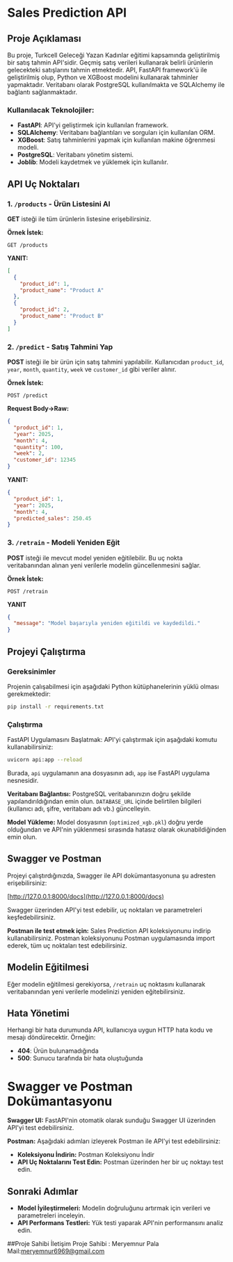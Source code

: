 # Sales Prediction API

## Proje Açıklaması

Bu proje, Turkcell Geleceği Yazan Kadınlar eğitimi kapsamında geliştirilmiş bir satış tahmin API'sidir. Geçmiş satış verileri kullanarak belirli ürünlerin gelecekteki satışlarını tahmin etmektedir. API, FastAPI framework'ü ile geliştirilmiş olup, Python ve XGBoost modelini kullanarak tahminler yapmaktadır. Veritabanı olarak PostgreSQL kullanılmakta ve SQLAlchemy ile bağlantı sağlanmaktadır.

### Kullanılacak Teknolojiler:

- **FastAPI**: API'yi geliştirmek için kullanılan framework.
- **SQLAlchemy**: Veritabanı bağlantıları ve sorguları için kullanılan ORM.
- **XGBoost**: Satış tahminlerini yapmak için kullanılan makine öğrenmesi modeli.
- **PostgreSQL**: Veritabanı yönetim sistemi.
- **Joblib**: Modeli kaydetmek ve yüklemek için kullanılır.

## API Uç Noktaları

### 1. `/products` - Ürün Listesini Al

**GET** isteği ile tüm ürünlerin listesine erişebilirsiniz.

**Örnek İstek:**

```http
GET /products
```

**YANIT:**

```json
[
  {
    "product_id": 1,
    "product_name": "Product A"
  },
  {
    "product_id": 2,
    "product_name": "Product B"
  }
]
```

### 2. `/predict` - Satış Tahmini Yap

**POST** isteği ile bir ürün için satış tahmini yapılabilir. Kullanıcıdan `product_id`, `year`, `month`, `quantity`, `week` ve `customer_id` gibi veriler alınır.

**Örnek İstek:**

```http
POST /predict
```

**Request Body->Raw:**

```json
{
  "product_id": 1,
  "year": 2025,
  "month": 4,
  "quantity": 100,
  "week": 2,
  "customer_id": 12345
}
```

**YANIT:**

```json
{
  "product_id": 1,
  "year": 2025,
  "month": 4,
  "predicted_sales": 250.45
}
```

### 3. `/retrain` - Modeli Yeniden Eğit

**POST** isteği ile mevcut model yeniden eğitilebilir. Bu uç nokta veritabanından alınan yeni verilerle modelin güncellenmesini sağlar.

**Örnek İstek:**

```http
POST /retrain
```

**YANIT**

```json
{
  "message": "Model başarıyla yeniden eğitildi ve kaydedildi."
}
```

## Projeyi Çalıştırma

### Gereksinimler

Projenin çalışabilmesi için aşağıdaki Python kütüphanelerinin yüklü olması gerekmektedir:

```bash
pip install -r requirements.txt
```

### Çalıştırma

FastAPI Uygulamasını Başlatmak: API'yi çalıştırmak için aşağıdaki komutu kullanabilirsiniz:

```bash
uvicorn api:app --reload
```

Burada, `api` uygulamanın ana dosyasının adı, `app` ise FastAPI uygulama nesnesidir.

**Veritabanı Bağlantısı:** PostgreSQL veritabanınızın doğru şekilde yapılandırıldığından emin olun. `DATABASE_URL` içinde belirtilen bilgileri (kullanıcı adı, şifre, veritabanı adı vb.) güncelleyin.

**Model Yükleme:** Model dosyasının (`optimized_xgb.pkl`) doğru yerde olduğundan ve API'nin yüklenmesi sırasında hatasız olarak okunabildiğinden emin olun.

## Swagger ve Postman

Projeyi çalıştırdığınızda, Swagger ile API dokümantasyonuna şu adresten erişebilirsiniz:

[http://127.0.0.1:8000/docs](http://127.0.0.1:8000/docs)

Swagger üzerinden API'yi test edebilir, uç noktaları ve parametreleri keşfedebilirsiniz.

**Postman ile test etmek için:** Sales Prediction API koleksiyonunu indirip kullanabilirsiniz. Postman koleksiyonunu Postman uygulamasında import ederek, tüm uç noktaları test edebilirsiniz.

## Modelin Eğitilmesi

Eğer modelin eğitilmesi gerekiyorsa, `/retrain` uç noktasını kullanarak veritabanından yeni verilerle modelinizi yeniden eğitebilirsiniz.

## Hata Yönetimi

Herhangi bir hata durumunda API, kullanıcıya uygun HTTP hata kodu ve mesajı döndürecektir. Örneğin:

- **404**: Ürün bulunamadığında
- **500**: Sunucu tarafında bir hata oluştuğunda

# Swagger ve Postman Dokümantasyonu

**Swagger UI:** FastAPI'nin otomatik olarak sunduğu Swagger UI üzerinden API'yi test edebilirsiniz.

**Postman:** Aşağıdaki adımları izleyerek Postman ile API'yi test edebilirsiniz:

- **Koleksiyonu İndirin:** Postman Koleksiyonu İndir
- **API Uç Noktalarını Test Edin:** Postman üzerinden her bir uç noktayı test edin.

## Sonraki Adımlar

- **Model İyileştirmeleri:** Modelin doğruluğunu artırmak için verileri ve parametreleri inceleyin.
- **API Performans Testleri:** Yük testi yaparak API'nin performansını analiz edin.

##Proje Sahibi İletişim
Proje Sahibi : Meryemnur Pala
Mail:meryemnur6969@gmail.com
